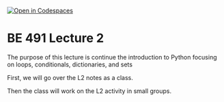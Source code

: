 [![Open in Codespaces](https://classroom.github.com/assets/launch-codespace-7f7980b617ed060a017424585567c406b6ee15c891e84e1186181d67ecf80aa0.svg)](https://classroom.github.com/open-in-codespaces?assignment_repo_id=13372402)
# BE 491 Lecture 2

The purpose of this lecture is continue the introduction to Python focusing on loops, conditionals, dictionaries, and sets

First, we will go over the L2 notes as a class. 

Then the class will work on the L2 activity in small groups.